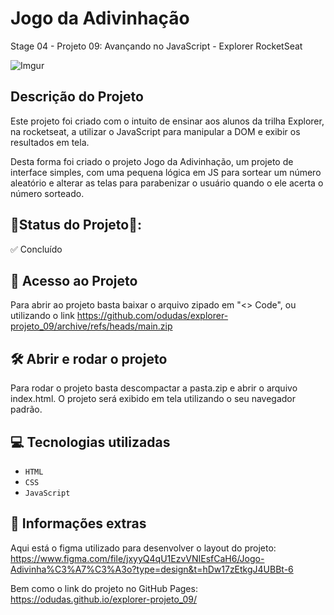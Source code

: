 # Jogo da Adivinhação
Stage 04 - Projeto 09: Avançando no JavaScript - Explorer RocketSeat

![Imgur](https://i.imgur.com/xZmY3kU.jpg)

## Descrição do Projeto

Este projeto foi criado com o intuito de ensinar aos alunos da trilha Explorer, na rocketseat, a utilizar o JavaScript para manipular a DOM e exibir os resultados em tela. 

Desta forma foi criado o projeto Jogo da Adivinhação, um projeto de interface simples, com uma pequena lógica em JS para sortear um número aleatório e alterar as telas para parabenizar o usuário quando o ele acerta o número sorteado.

## 📍Status do Projeto📍:
✅ Concluído

## 📁 Acesso ao Projeto

Para abrir ao projeto basta baixar o arquivo zipado em "<> Code", ou utilizando o link https://github.com/odudas/explorer-projeto_09/archive/refs/heads/main.zip

## 🛠️ Abrir e rodar o projeto

Para rodar o projeto basta descompactar a pasta.zip e abrir o arquivo index.html. O projeto será exibido em tela utilizando o seu navegador padrão.

## 💻 Tecnologias utilizadas

- `HTML`
- `CSS`
- `JavaScript`

## 📢 Informações extras

Aqui está o figma utilizado para desenvolver o layout do projeto: <br />
https://www.figma.com/file/jxyyQ4qU1EzvVNIEsfCaH6/Jogo-Adivinha%C3%A7%C3%A3o?type=design&t=hDw17zEtkgJ4UBBt-6

Bem como o link do projeto no GitHub Pages: <br />
https://odudas.github.io/explorer-projeto_09/
